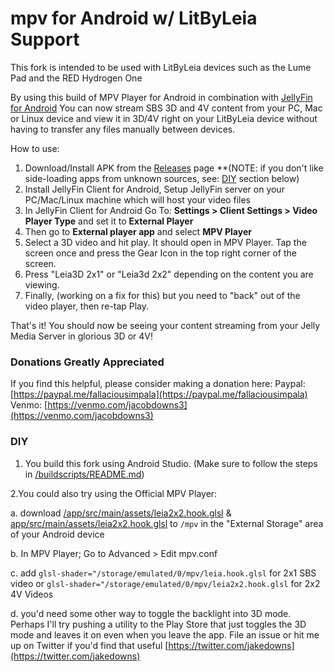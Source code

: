 # mpv for Android w/ LitByLeia Support

This fork is intended to be used with LitByLeia devices such as the Lume Pad and the RED Hydrogen One

By using this build of MPV Player for Android in combination with [JellyFin for Android](https://github.com/jellyfin/jellyfin-android) You can now stream SBS 3D and 4V content from your PC, Mac or Linux device and view it in 3D/4V right on your LitByLeia device without having to transfer any files manually between devices.

How to use:
1. Download/Install APK from the [Releases](https://github.com/jakedowns/mpv-android/releases) page **(NOTE: if you don't like side-loading apps from unknown sources, see: [DIY](#DIY) section below)
2. Install JellyFin Client for Android, Setup JellyFin server on your PC/Mac/Linux machine which will host your video files
3. In JellyFin Client for Android Go To: **Settings > Client Settings > Video Player Type** and set it to **External Player**
4. Then go to **External player app** and select **MPV Player**
5. Select a 3D video and hit play. It should open in MPV Player. Tap the screen once and press the Gear Icon in the top right corner of the screen.
6. Press "Leia3D 2x1" or "Leia3d 2x2" depending on the content you are viewing.
7. Finally, (working on a fix for this) but you need to "back" out of the video player, then re-tap Play.

That's it! You should now be seeing your content streaming from your Jelly Media Server in glorious 3D or 4V!

### Donations Greatly Appreciated
If you find this helpful, please consider making a donation here:
Paypal: [https://paypal.me/fallaciousimpala](https://paypal.me/fallaciousimpala)
Venmo: [https://venmo.com/jacobdowns3](https://venmo.com/jacobdowns3)

### DIY

1. You build this fork using Android Studio. (Make sure to follow the steps in [/buildscripts/README.md](/buildscripts/README.md))

2.You could also try using the Official MPV Player:

  a. download [/app/src/main/assets/leia2x2.hook.glsl](/app/src/main/assets/leia2x2.hook.glsl) & [app/src/main/assets/leia2x2.hook.glsl](app/src/main/assets/leia2x2.hook.glsl) to `/mpv` in the "External Storage" area of your Android device

  b. In MPV Player; Go to Advanced > Edit mpv.conf

  c. add `glsl-shader="/storage/emulated/0/mpv/leia.hook.glsl` for 2x1 SBS video or `glsl-shader="/storage/emulated/0/mpv/leia2x2.hook.glsl` for 2x2 4V Videos

  d. you'd need some other way to toggle the backlight into 3D mode. Perhaps I'll try pushing a utility to the Play Store that just toggles the 3D mode and leaves it on even when you leave the app. File an issue or hit me up on Twitter if you'd find that useful [https://twitter.com/jakedowns](https://twitter.com/jakedowns)